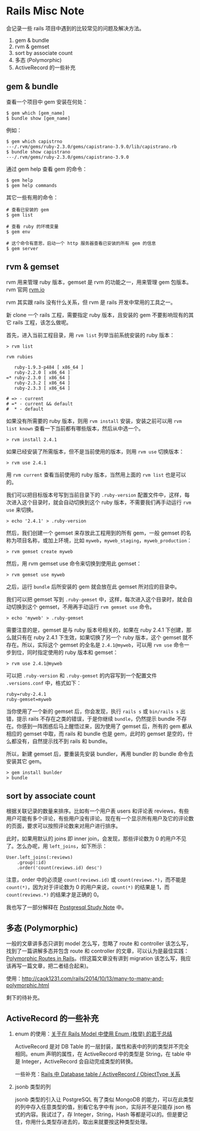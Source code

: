 # Rails Misc Note

会记录一些 rails 项目中遇到的比较常见的问题及解决方法。

1. gem & bundle
1. rvm & gemset
1. sort by associate count
1. 多态 (Polymorphic)
1. ActiveRecord 的一些补充

## gem & bundle

查看一个项目中 gem 安装在何处：

    $ gem which [gem_name]
    $ bundle show [gem_name]

例如：

    $ gem which capistrno
    ---/.rvm/gems/ruby-2.3.0/gems/capistrano-3.9.0/lib/capistrano.rb
    $ bundle show capistrano
    ---/.rvm/gems/ruby-2.3.0/gems/capistrano-3.9.0

通过 gem help 查看 gem 的命令：

    $ gem help
    $ gem help commands

其它一些有用的命令：

    # 查看已安装的 gem
    $ gem list

    # 查看 ruby 的环境变量
    $ gem env

    # 这个命令有意思，启动一个 http 服务器查看已安装的所有 gem 的信息
    $ gem server

## rvm & gemset

rvm 用来管理 ruby 版本，gemset 是 rvm 的功能之一，用来管理 gem 包版本。rvm 官网 [rvm.io](https://rvm.io/)

rvm 其实跟 rails 没有什么关系，但 rvm 是 rails 开发中常用的工具之一。

新 clone 一个 rails 工程，需要指定 ruby 版本，且安装的 gem 不要影响现有的其它 rails 工程，该怎么做呢。

首先，进入当前工程目录，用 `rvm list` 列举当前系统安装的 ruby 版本：

    > rvm list

    rvm rubies

       ruby-1.9.3-p484 [ x86_64 ]
       ruby-2.2.0 [ x86_64 ]
    =* ruby-2.3.0 [ x86_64 ]
       ruby-2.3.2 [ x86_64 ]
       ruby-2.3.3 [ x86_64 ]

    # => - current
    # =* - current && default
    #  * - default

如果没有所需要的 ruby 版本，则用 `rvm install` 安装，安装之前可以用 `rvm list known` 查看一下当前都有哪些版本，然后从中选一个。

    > rvm install 2.4.1

如果已经安装了所需版本，但不是当前使用的版本，则用 `rvm use` 切换版本：

    > rvm use 2.4.1

用 `rvm current` 查看当前使用的 ruby 版本，当然用上面的 `rvm list` 也是可以的。

我们可以把目标版本号写到当前目录下的 `.ruby-version` 配置文件中，这样，每次进入这个目录时，就会自动切换到这个 ruby 版本，不需要我们再手动运行 `rvm use` 来切换。

    > echo '2.4.1' > .ruby-version

然后，我们创建一个 gemset 来存放此工程用到的所有 gem，一般 gemset 的名称为项目名称，或加上环境，比如 `myweb`，`myweb_staging`，`myweb_production`：

    > rvm gemset create myweb

然后，用 rvm gemset use 命令来切换到使用此 gemset：

    > rvm gemset use myweb

之后，运行 `bundle` 后所安装的 gem 就会放在此 gemset 所对应的目录中。

我们可以把 gemset 写到 `.ruby-gemset` 中，这样，每次进入这个目录时，就会自动切换到这个 gemset，不用再手动运行 `rvm gemset use` 命令。

    > echo 'myweb' > .ruby-gemset

需要注意的是，gemset 是与 ruby 版本号相关的，如果在 ruby 2.4.1 下创建，那么就只有在 ruby 2.4.1 下生效，如果切换了另一个 ruby 版本，这个 gemset 就不存在。所以，实际这个 gemset 的全名是 `2.4.1@myweb`，可以用 `rvm use` 命令一步到位，同时指定使用的 ruby 版本和 gemset：

    > rvm use 2.4.1@myweb

可以把 `.ruby-version` 和 `.ruby-gemset` 的内容写到一个配置文件 `.versions.conf` 中，格式如下：

    ruby=ruby-2.4.1
    ruby-gemset=myweb

当你使用了一个新的 gemset 后，你会发现，执行 `rails s` 或 `bin/rails s` 出错，提示 rails 不存在之类的错误，于是你继续 `bundle`，仍然提示 bundle 不存在。你感到一阵困惑后马上醒悟过来，因为使用了 gemset 后，所有的 gem 都从相应的 gemset 中取，而 rails 和 bundle 也是 gem，此时的 gemset 是空的，什么都没有，自然提示找不到 rails 和 bundle。

所以，新建 gemset 后，要重装先安装 bundler，再用 bundler 的 bundle 命令去安装其它 gem。

    > gem install bunlder
    > bundle

## sort by associate count

根据关联记录的数量来排序。比如有一个用户表 users 和评论表 reviews，有些用户可能有多个评论，有些用户没有评论。现在有一个显示所有用户及它的评论数的页面，要求可以按照评论数来对用户进行排序。

此时，如果用默认的 joins 即 inner join，会发现，那些评论数为 0 的用户不见了。怎么办呢，用 `left_joins`，如下所示：

    User.left_joins(:reviews)
        .group(:id)
        .order('count(reviews.id) desc')

注意，order 中的必须是 `count(reviews.id)` 或 `count(reviews.*)`，而不能是 `count(*)`，因为对于评论数为 0 的用户来说，`count(*)` 的结果是 1，而 `count(reviews.*)` 的结果才是正确的 0。

我也写了一部分解释在 [Postgresql Study Note](https://github.com/baurine/study-note/blob/master/database/postgresql-study-note.md) 中。

## 多态 (Polymorphic)

一般的文章讲多态只讲到 model 怎么写，忽略了 route 和 controller 该怎么写，找到了一篇讲解多态并包含 route 和 controller 的文章，可以认为是最佳实践：[Polymorphic Routes in Rails](http://thelazylog.com/polymorphic-routes-in-rails/)。(但这篇文章没有讲到 migration 该怎么写，我应该再写一篇文章，把二者结合起来)。

使用：<http://caok1231.com/rails/2014/10/13/many-to-many-and-polymorphic.html>

剩下的待补充。

## ActiveRecord 的一些补充

1. enum 的使用：[关于在 Rails Model 中使用 Enum (枚举) 的若干总结](https://ruby-china.org/topics/28654)

   ActiveRecord 是对 DB Table 的一层封装，属性和表中的列的类型并不完全相同。enum 声明的属性，在 ActiveRecord 中的类型是 String，在 table 中是 Integer，ActiveRecord 会自动完成类型的转换。

   一些补充：[Rails 中 Database table / ActiveRecord / ObjectType 关系](https://github.com/baurine/graphql-study/blob/master/notes/appendix.md)

1. jsonb 类型的列

   jsonb 类型的引入让 PostgreSQL 有了类似 MongoDB 的能力，可以在此类型的列中存入任意类型的值，别看它名字中有 json，实际并不是只能存 json 格式的内容。我试过了，存 Integer，String，Hash 等都是可以的。但是要记住，你用什么类型存进去的，取出来就要按这种类型处理。
